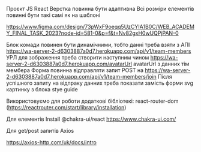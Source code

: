 Проєкт JS React
Верстка повинна бути адаптивна
Всі розміри елементів повинні бути такі самі як на шаблоні

https://www.figma.com/design/73pWxF9oeqq5UzCYIA1B0C/WEB_ACADEMY_FINAL_TASK_2023?node-id=581-0&p=f&t=Nv82gxH0wUQPjPAN-0


Блок комади повинен бути динамічними, тобто данні треба взяти з АПІ https://wa-server-2-d6303887a0d7.herokuapp.com/api/v1/team-members
УРЛ для зображення треба створити наступним чином https://wa-server-2-d6303887a0d7.herokuapp.com/avatarUrl avatarUrl з данних тім мембера
Форма повинна відправляти запит POST на https://wa-server-2-d6303887a0d7.herokuapp.com/api/v1/team-members/join
Після успішного запиту на відпраку данних треба показати замість форми svg картинку з блока stye guide

Використовуємо для роботи додаткові бібліотекі:
react-router-dom (https://reactrouter.com/start/library/installation)

Для елементів 
Install @chakra-ui/react
https://www.chakra-ui.com/


Для get/post запитів 
Axios

https://axios-http.com/uk/docs/intro